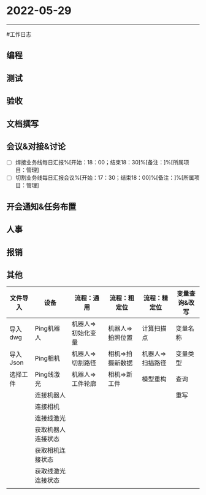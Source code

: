 # 2022-05-29 

---

#工作日志

## 编程



## 测试



## 验收 



## 文档撰写 



## 会议&对接&讨论

- [ ] 焊接业务线每日汇报%[开始：18：00；结束18：30]%[备注：]%[所属项目：管理]
- [ ] 切割业务线每日汇报会议%[开始：17：30；结束18：00]%[备注：]%[所属项目：管理]

## 开会通知&任务布置



## 人事



## 报销



## 其他


| 文件导入 | 设备           | 流程：通用       | 流程：粗定位     | 流程：精定位     | 变量查询&改写 |
| -------- | ------------------ | ---------- | ---------------- | ---------------- | ------------- |
| 导入dwg  | Ping机器人         | 机器人=>初始化变量 | 机器人=>拍照位置 | 计算扫描点       | 变量名称      |
| 导入Json | Ping相机           | 机器人=>切割路径   | 相机=>拍摄新数据 | 机器人=>扫描路径 | 变量类型      |
| 选择工件 | Ping线激光         | 机器人=>工件轮廓   | 相机=>新工件     | 模型重构         | 查询          |
|          | 连接机器人         |            |                  |                  | 重写          |
|          | 连接相机           |            |                  |                  |               |
|          | 连接线激光         |            |                  |                  |               |
|          | 获取机器人连接状态 |            |                  |                  |               |
|          | 获取相机连接状态   |            |                  |                  |               |
|          | 获取线激光连接状态 |            |                  |                  |               |
|          |                    |            |                  |                  |               |



